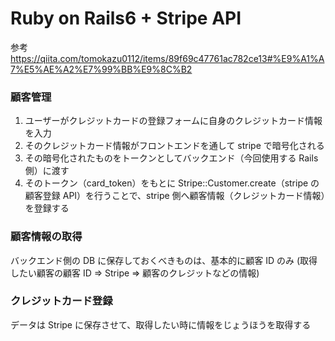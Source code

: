 # Ruby on Rails6 + Stripe API

参考
https://qiita.com/tomokazu0112/items/89f69c47761ac782ce13#%E9%A1%A7%E5%AE%A2%E7%99%BB%E9%8C%B2

### 顧客管理

1. ユーザーがクレジットカードの登録フォームに自身のクレジットカード情報を入力
1. そのクレジットカード情報がフロントエンドを通して stripe で暗号化される
1. その暗号化されたものをトークンとしてバックエンド（今回使用する Rails 側）に渡す
1. そのトークン（card_token）をもとに Stripe::Customer.create（stripe の顧客登録 API）を行うことで、stripe 側へ顧客情報（クレジットカード情報）を登録する

### 顧客情報の取得

バックエンド側の DB に保存しておくべきものは、基本的に顧客 ID のみ
(取得したい顧客の顧客 ID => Stripe => 顧客のクレジットなどの情報)

### クレジットカード登録

データは Stripe に保存させて、取得したい時に情報をじょうほうを取得する
